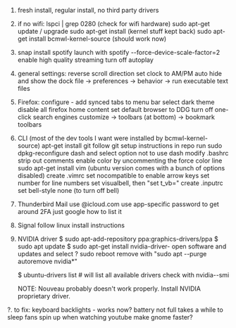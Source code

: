 1. fresh install, regular install, no third party drivers
2. if no wifi:
	lspci | grep 0280 (check for wifi hardware)
	sudo apt-get update / upgrade
	sudo apt-get install (kernel stuff kept back)
	sudo apt-get install bcmwl-kernel-source
	(should work now)

3. snap install spotify
	launch with spotify --force-device-scale-factor=2
	enable high quality streaming
	turn off autoplay

4. general settings:
	reverse scroll direction
	set clock to AM/PM
	auto hide and show the dock
	file -> preferences -> behavior -> run executable text files
5. Firefox:
	configure - add synced tabs to menu bar
	select dark theme
	disable all firefox home content
	set default browser to DDG
	turn off one-click search engines
	customize -> toolbars (at bottom) -> bookmark toolbars
6. CLI
	(most of the dev tools I want were installed by bcmwl-kernel-source)
	apt-get install git
	follow git setup instructions in repo
	run sudo dpkg-reconfigure dash and select option not to use dash
	modify .bashrc
		strip out comments
		enable color by uncommenting the force color line
	sudo apt-get install vim (ubuntu version comes with a bunch of options disabled)
	create .vimrc
		set nocompatible to enable arrow keys
		set number for line numbers
		set visualbell, then "set t_vb="
	create .inputrc
		set bell-style none (to turn off bell)

7. Thunderbird Mail
	use <name>@icloud.com
	use app-specific password to get around 2FA
	just google how to list it

8. Signal
	follow linux install instructions

9. NVIDIA driver
	$ sudo apt-add-repository ppa:graphics-drivers/ppa
	$ sudo apt update
	$ sudo apt-get install nvidia-driver-<version>
	open software and updates and select <version>?
	sudo reboot
		remove with "sudo apt --purge autoremove nvidia*"
	
	$ ubuntu-drivers list # will list all available drivers
	check with nvidia--smi
	
	NOTE: Nouveau probably doesn't work properly. Install NVIDIA proprietary driver.
	
?. to fix:
	keyboard backlights - works now?
	battery not full
	takes a while to sleep
	fans spin up when watching youtube
	make gnome faster?

